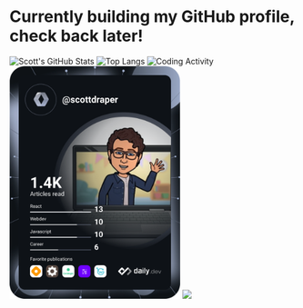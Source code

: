 <!--
**scottdraper8/scottdraper8** is a ✨ _special_ ✨ repository because its `README.md` (this file) appears on your GitHub profile.

Here are some ideas to get you started:

- 🔭 I’m currently working on ...
- 🌱 I’m currently learning ...
- 👯 I’m looking to collaborate on ...
- 🤔 I’m looking for help with ...
- 💬 Ask me about ...
- 📫 How to reach me: ...
- 😄 Pronouns: ...
- ⚡ Fun fact: ...
-->

# Currently building my GitHub profile, check back later!
![Scott's GitHub Stats](https://github-readme-stats.vercel.app/api?username=scottdraper8&count_private=true&show_icons=true&hide_border=true&theme=cobalt)
![Top Langs](https://github-readme-stats.vercel.app/api/top-langs/?username=scottdraper8&count_private=true&hide_border=true&layout=compact&theme=cobalt)
![Coding Activity](https://wakatime.com/share/@scottdraper8/bacb2edc-d8d1-4edf-8b4c-605c9e1ec6a5.svg)
<img src="https://github.com/scottdraper8/scottdraper8/blob/main/devcard.svg" width="300" alt="daily.dev card"/>
<img src="https://stackoverflow-card.vercel.app/?userID=353337&theme=stackoverflow-dark"/>
